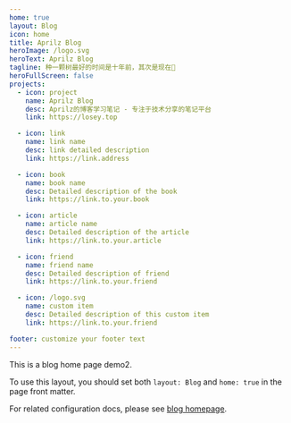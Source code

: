 ```yaml
---
home: true
layout: Blog
icon: home
title: Aprilz Blog 
heroImage: /logo.svg
heroText: Aprilz Blog
tagline: 种一颗树最好的时间是十年前，其次是现在🌲️
heroFullScreen: false
projects:
  - icon: project
    name: Aprilz Blog
    desc: Aprilz的博客学习笔记 - 专注于技术分享的笔记平台
    link: https://losey.top

  - icon: link
    name: link name
    desc: link detailed description
    link: https://link.address

  - icon: book
    name: book name
    desc: Detailed description of the book
    link: https://link.to.your.book

  - icon: article
    name: article name
    desc: Detailed description of the article
    link: https://link.to.your.article

  - icon: friend
    name: friend name
    desc: Detailed description of friend
    link: https://link.to.your.friend

  - icon: /logo.svg
    name: custom item
    desc: Detailed description of this custom item
    link: https://link.to.your.friend

footer: customize your footer text
---
```


This is a blog home page demo2.

To use this layout, you should set both `layout: Blog` and `home: true` in the page front matter.

For related configuration docs, please see [blog homepage](https://vuepress-theme-hope.github.io/v2/guide/blog/home/).
